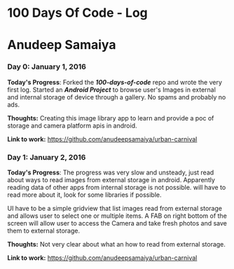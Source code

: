 # 100 Days Of Code - Log
# Anudeep Samaiya
<!-- ### Day 0: February 30, 2016 (Example 1)
##### (delete me or comment me out)

**Today's Progress**: Fixed CSS, worked on canvas functionality for the app.

**Thoughts:** I really struggled with CSS, but, overall, I feel like I am slowly getting better at it. Canvas is still new for me, but I managed to figure out some basic functionality.

**Link to work:** [Calculator App](http://www.example.com)

### Day 0: February 30, 2016 (Example 2)
##### (delete me or comment me out)

**Today's Progress**: Fixed CSS, worked on canvas functionality for the app.

**Thoughts**: I really struggled with CSS, but, overall, I feel like I am slowly getting better at it. Canvas is still new for me, but I managed to figure out some basic functionality.

**Link(s) to work**: [Calculator App](http://www.example.com)


### Day 1: June 27, Monday

**Today's Progress**: I've gone through many exercises on FreeCodeCamp.

**Thoughts** I've recently started coding, and it's a great feeling when I finally solve an algorithm challenge after a lot of attempts and hours spent.

**Link(s) to work**
1. [Find the Longest Word in a String](https://www.freecodecamp.com/challenges/find-the-longest-word-in-a-string)
2. [Title Case a Sentence](https://www.freecodecamp.com/challenges/title-case-a-sentence)
 -->

 ### Day 0: January 1, 2016 

 **Today's Progress**: Forked the ***100-days-of-code*** repo and wrote the very first log. Started an ***Android Project*** to browse user's Images in external and internal storage of device through a gallery. No spams and probably no ads.

 **Thoughts:** Creating this image library app to learn and provide a poc of storage and camera platform apis in android.

 **Link to work:** https://github.com/anudeepsamaiya/urban-carnival

  ### Day 1: January 2, 2016 

 **Today's Progress**: The progress was very slow and unsteady,
 just read about ways to read images from external storage in android. Apparently reading data of other apps from internal storage is not possible. will have to read more about it, look for some libraries if possible.

 UI have to be a simple gridview that list images read from external storage and allows user to select one or multiple items. A FAB on right bottom of the screen will allow user to access the Camera and take fresh photos and save them to external storage. 

 **Thoughts:** Not very clear about what an how to read from external storage.  

 **Link to work:** https://github.com/anudeepsamaiya/urban-carnival